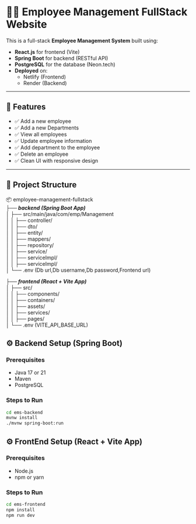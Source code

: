 # 🧑‍💼 Employee Management FullStack Website

This is a full-stack **Employee Management System** built using:

- **React.js** for frontend (Vite)
- **Spring Boot** for backend (RESTful API)
- **PostgreSQL** for the database (Neon.tech)
- **Deployed** on:
  - Netlify (Frontend)
  - Render (Backend)

---

## 📸 Features

- ✅ Add a new employee
- ✅ Add a new Departments
- ✅ View all employees
- ✅ Update employee information
- ✅ Add department to the employee 
- ✅ Delete an employee
- ✅ Clean UI with responsive design

---

## 📁 Project Structure

📦 employee-management-fullstack<br>
***├── backend (Spring Boot App)***<br>
│ ├── src/main/java/com/emp/Management<br>
│ │  ├── controller/<br>
│ │  ├── dto/<br>
│ │  ├── entity/<br>
│ │  ├── mappers/<br>
│ │  ├── repository/<br>
│ │  ├── service/<br>
│ │  ├── serviceImpl/<br>
│ │  ├── serviceImpl/<br>
│ └── .env (Db url,Db username,Db password,Frontend url)<br>

***├── frontend (React + Vite App)***<br>
│ ├── src/<br>
│ │ ├── components/<br>
│ │ ├── containers/<br>
│ │ ├── assets/<br>
│ │ ├── services/<br>
│ │ ├── pages/<br>
│ └── .env (VITE_API_BASE_URL)<br>

## ⚙️ Backend Setup (Spring Boot)

### Prerequisites
- Java 17 or 21
- Maven
- PostgreSQL

### Steps to Run

```bash
cd ems-backend
mvnw install 
./mvnw spring-boot:run
```

## ⚙️ FrontEnd Setup (React + Vite App)

### Prerequisites
- Node.js
- npm or yarn
  
### Steps to Run

```bash
cd ems-frontend
npm install
npm run dev
```

